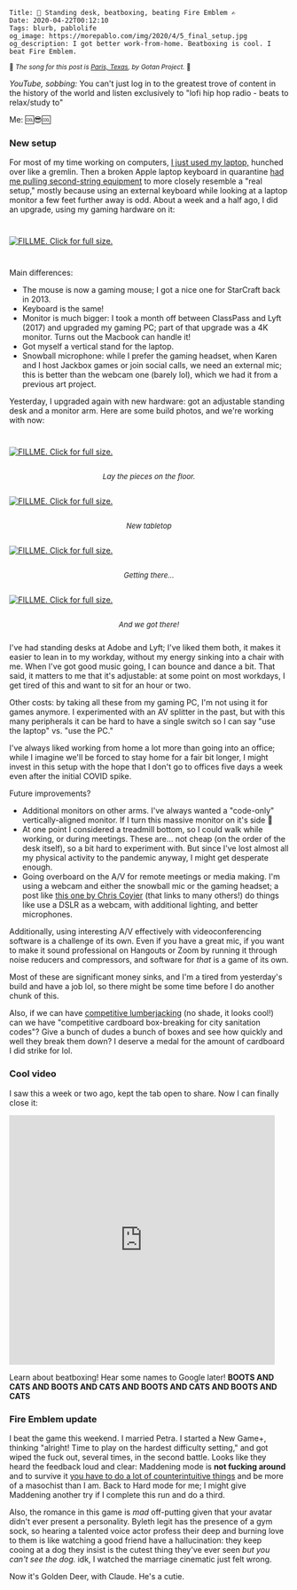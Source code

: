     Title: 🥁 Standing desk, beatboxing, beating Fire Emblem ✍️
    Date: 2020-04-22T00:12:10
    Tags: blurb, pablolife
    og_image: https://morepablo.com/img/2020/4/5_final_setup.jpg
    og_description: I got better work-from-home. Beatboxing is cool. I beat Fire Emblem.

<small>🎵 <em>The song for this post is <a href="https://www.youtube.com/watch?v=mexpa3zWu-w">Paris, Texas</a>, by Gotan Project.</em> 🎵</small>

_YouTube, sobbing:_ You can't just log in to the greatest trove of content in
the history of the world and listen exclusively to "lofi hip hop radio - beats
to relax/study to"

Me: 🆒😎🆒

### New setup

For most of my time working on computers, [I just used my laptop,][1] hunched
over like a gremlin. Then a broken Apple laptop keyboard in quarantine [had me
pulling second-string equipment][2] to more closely resemble a "real setup,"
mostly because using an external keyboard while looking at a laptop monitor a
few feet further away is odd. About a week and a half ago, I did an upgrade,
using my gaming hardware on it:

<div class="caption-img-block" style="margin: 25px auto">
  <a href="/img/2020/4/1_old_setup.jpg" target="blank"><img src="/img/2020/4/1_old_setup_THUMB.jpg" alt="FILLME. Click for full size." style="margin: 15px auto;" /></a>
</div>

Main differences:

- The mouse is now a gaming mouse; I got a nice one for StarCraft back in 2013.
- Keyboard is the same!
- Monitor is much bigger: I took a month off between ClassPass and Lyft (2017)
  and upgraded my gaming PC; part of that upgrade was a 4K monitor. Turns out
  the Macbook can handle it!
- Got myself a vertical stand for the laptop.
- Snowball microphone: while I prefer the gaming headset, when Karen and I host
  Jackbox games or join social calls, we need an external mic; this is better
  than the webcam one (barely lol), which we had it from a previous art project.

Yesterday, I upgraded again with new hardware: got an adjustable standing desk
and a monitor arm. Here are some build photos, and we're working with now:

<div class="caption-img-block" style="margin: 25px auto">
<a href="/img/2020/4/2_pieces_on_floor.jpg" target="blank"><img src="/img/2020/4/2_pieces_on_floor_THUMB.jpg" alt="FILLME. Click for full size." style="margin: 15px auto;" /></a>
<p style="font-style: italic; text-align: center; font-size: small">Lay the pieces on the floor.</p>
<a href="/img/2020/4/3_tabletop.jpg" target="blank"><img src="/img/2020/4/3_tabletop_THUMB.jpg" alt="FILLME. Click for full size." style="margin: 15px auto;" /></a>
<p style="font-style: italic; text-align: center; font-size: small">New tabletop</p>
<a href="/img/2020/4/4_in_construction_floor.jpg" target="blank"><img src="/img/2020/4/4_in_construction_floor_THUMB.jpg" alt="FILLME. Click for full size." style="margin: 15px auto;" /></a>
<p style="font-style: italic; text-align: center; font-size: small">Getting there…</p>
<a href="/img/2020/4/5_final_setup.jpg" target="blank"><img src="/img/2020/4/5_final_setup_THUMB.jpg" alt="FILLME. Click for full size." style="margin: 15px auto;" /></a>
<p style="font-style: italic; text-align: center; font-size: small">And we got there!</p>
</div>

I've had standing desks at Adobe and Lyft; I've liked them both, it makes it
easier to lean in to my workday, without my energy sinking into a chair with
me. When I've got good music going, I can bounce and dance a bit. That said,
it matters to me that it's adjustable: at some point on most workdays, I get
tired of this and want to sit for an hour or two.

Other costs: by taking all these from my gaming PC, I'm not using it for games
anymore. I experimented with an AV splitter in the past, but with this many
peripherals it can be hard to have a single switch so I can say "use the laptop"
vs. "use the PC."

I've always liked working from home a lot more than going into an office; while
I imagine we'll be forced to stay home for a fair bit longer, I might invest in
this setup with the hope that I don't go to offices five days a week even after
the initial COVID spike.

Future improvements?

- Additional monitors on other arms. I've always wanted a "code-only"
  vertically-aligned monitor. If I turn this massive monitor on it's side 🤤
- At one point I considered a treadmill bottom, so I could walk while working,
  or during meetings. These are… not cheap (on the order of the desk itself), so
  a bit hard to experiment with. But since I've lost almost all my physical
  activity to the pandemic anyway, I might get desperate enough.
- Going overboard on the A/V for remote meetings or media making. I'm using a
  webcam and either the snowball mic or the gaming headset; a post like [this
  one by Chris Coyier][3] (that links to many others!) do things like use a DSLR
  as a webcam, with additional lighting, and better microphones.

Additionally, using interesting A/V effectively with videoconferencing software 
is a challenge of its own. Even if you have a great mic, if you want to make it
sound professional on Hangouts or Zoom by running it through noise
reducers and compressors, and software for _that_ is a game of its own.

Most of these are significant money sinks, and I'm a tired from yesterday's
build and have a job lol, so there might be some time before I do another chunk
of this.

Also, if we can have [competitive lumberjacking][4] (no shade, it looks cool!)
can we have "competitive cardboard box-breaking for city sanitation codes"? Give
a bunch of dudes a bunch of boxes and see how quickly and well they break them
down? I deserve a medal for the amount of cardboard I did strike for lol.

### Cool video

I saw this a week or two ago, kept the tab open to share. Now I can finally
close it:

<iframe width="800" height="450" style="max-width: 95%" src="https://www.youtube.com/embed/Efk_z9kg2MU" frameborder="0" allow="accelerometer; autoplay; encrypted-media; gyroscope; picture-in-picture" allowfullscreen></iframe>

Learn about beatboxing! Hear some names to Google later! **BOOTS AND CATS AND
BOOTS AND CATS AND BOOTS AND CATS AND BOOTS AND CATS**

### Fire Emblem update

I beat the game this weekend. I married Petra. I started a New Game+, thinking
"alright! Time to play on the hardest difficulty setting," and got wiped the
fuck out, several times, in the second battle. Looks like they heard the
feedback loud and clear: Maddening mode is **not fucking around** and to survive
it [you have to do a lot of counterintuitive things][5] and be more of a
masochist than I am. Back to Hard mode for me; I might give Maddening another
try if I complete this run and do a third.

Also, the romance in this game is _mad_ off-putting given that your avatar didn't
ever present a personality. Byleth legit has the presence of a gym sock, so
hearing a talented voice actor profess their deep and burning love to them is
like watching a good friend have a hallucination: they keep cooing at a dog
they insist is the cutest thing they've ever seen _but you can't see the dog._
idk, I watched the marriage cinematic just felt wrong.

Now it's Golden Deer, with Claude. He's a cutie.

   [1]: /2018/03/my-setup.html
   [2]: /2020/03/todays-updates.html
   [3]: https://chriscoyier.net/2020/04/06/the-fancy-dslr-webcam-thing/
   [4]: https://www.youtube.com/watch?v=pdWPq1L_LDk
   [5]: https://www.gamecrate.com/fire-emblem-three-houses-how-survive-maddening-mode/24313
